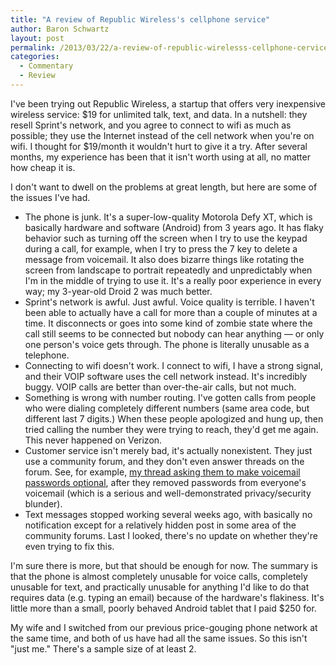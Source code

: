 ```yaml
---
title: "A review of Republic Wireless's cellphone service"
author: Baron Schwartz
layout: post
permalink: /2013/03/22/a-review-of-republic-wirelesss-cellphone-cervice/
categories:
  - Commentary
  - Review
---
```

I've been trying out Republic Wireless, a startup that offers very inexpensive wireless service: $19 for unlimited talk, text, and data. In a nutshell: they resell Sprint's network, and you agree to connect to wifi as much as possible; they use the Internet instead of the cell network when you're on wifi. I thought for $19/month it wouldn't hurt to give it a try. After several months, my experience has been that it isn't worth using at all, no matter how cheap it is.

I don't want to dwell on the problems at great length, but here are some of the issues I've had.

*   The phone is junk. It's a super-low-quality Motorola Defy XT, which is basically hardware and software (Android) from 3 years ago. It has flaky behavior such as turning off the screen when I try to use the keypad during a call, for example, when I try to press the 7 key to delete a message from voicemail. It also does bizarre things like rotating the screen from landscape to portrait repeatedly and unpredictably when I'm in the middle of trying to use it. It's a really poor experience in every way; my 3-year-old Droid 2 was much better.
*   Sprint's network is awful. Just awful. Voice quality is terrible. I haven't been able to actually have a call for more than a couple of minutes at a time. It disconnects or goes into some kind of zombie state where the call still seems to be connected but nobody can hear anything &#8212; or only one person's voice gets through. The phone is literally unusable as a telephone.
*   Connecting to wifi doesn't work. I connect to wifi, I have a strong signal, and their VOIP software uses the cell network instead. It's incredibly buggy. VOIP calls are better than over-the-air calls, but not much.
*   Something is wrong with number routing. I've gotten calls from people who were dialing completely different numbers (same area code, but different last 7 digits.) When these people apologized and hung up, then tried calling the number they were trying to reach, they'd get me again. This never happened on Verizon.
*   Customer service isn't merely bad, it's actually nonexistent. They just use a community forum, and they don't even answer threads on the forum. See, for example, [my thread asking them to make voicemail passwords optional][1], after they removed passwords from everyone's voicemail (which is a serious and well-demonstrated privacy/security blunder).
*   Text messages stopped working several weeks ago, with basically no notification except for a relatively hidden post in some area of the community forums. Last I looked, there's no update on whether they're even trying to fix this.

I'm sure there is more, but that should be enough for now. The summary is that the phone is almost completely unusable for voice calls, completely unusable for text, and practically unusable for anything I'd like to do that requires data (e.g. typing an email) because of the hardware's flakiness. It's little more than a small, poorly behaved Android tablet that I paid $250 for.

My wife and I switched from our previous price-gouging phone network at the same time, and both of us have had all the same issues. So this isn't "just me." There's a sample size of at least 2.

 [1]: https://community.republicwireless.com/message/63090

